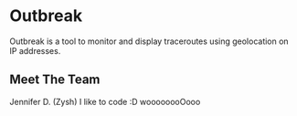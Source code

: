 Outbreak
=====

Outbreak is a tool to monitor and display traceroutes using geolocation on IP addresses.

Meet The Team
-----
Jennifer D. (Zysh)
I like to code :D woooooooOooo
